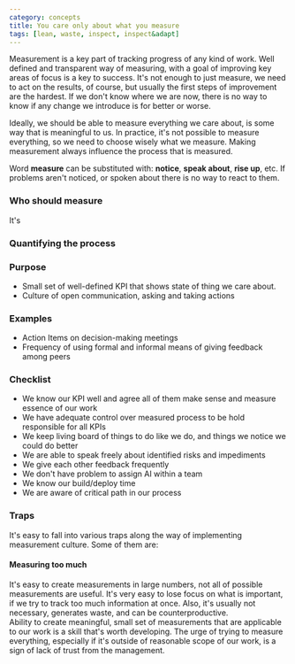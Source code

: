 ```yaml
---
category: concepts
title: You care only about what you measure
tags: [lean, waste, inspect, inspect&adapt]
---
```


Measurement is a key part of tracking progress of any kind of work. Well defined and transparent way of measuring, with a goal of improving key areas of focus is a key to success. It's not enough to just measure, we need to act on the results, of course, but usually the first steps of improvement are the hardest. If we don't know where we are now, there is no way to know if any change we introduce is for better or worse.

Ideally, we should be able to measure everything we care about, is some way that is meaningful to us. In practice, it's not possible to measure everything, so we need to choose wisely what we measure. Making measurement always influence the process that is measured.

Word **measure** can be substituted with: **notice**, **speak about**, **rise up**, etc.
If problems aren't noticed, or spoken about there is no way to react to them.

### Who should measure

It's

### Quantifying the process

### Purpose

* Small set of well-defined KPI that shows state of thing we care about.
* Culture of open communication, asking and taking actions

### Examples

* Action Items on decision-making meetings
* Frequency of using formal and informal means of giving feedback among peers

### Checklist

* We know our KPI well and agree all of them make sense and measure essence of our work
* We have adequate control over measured process to be hold responsible for all KPIs
* We keep living board of things to do like we do, and things we notice we could do better
* We are able to speak freely about identified risks and impediments
* We give each other feedback frequently
* We don't have problem to assign AI within a team
* We know our build/deploy time
* We are aware of critical path in our process

### Traps

It's easy to fall into various traps along the way of implementing measurement culture. Some of them are:

#### Measuring too much

It's easy to create measurements in large numbers, not all of possible measurements are useful. It's very easy to lose focus on what is important, if we try to track too much information at once. Also, it's usually not necessary, generates waste, and can be counterproductive.  
Ability to create meaningful, small set of measurements that are applicable to our work is a skill that's worth developing. The urge of trying to measure everything, especially if it's outside of reasonable scope of our work, is a sign of lack of trust from the management.